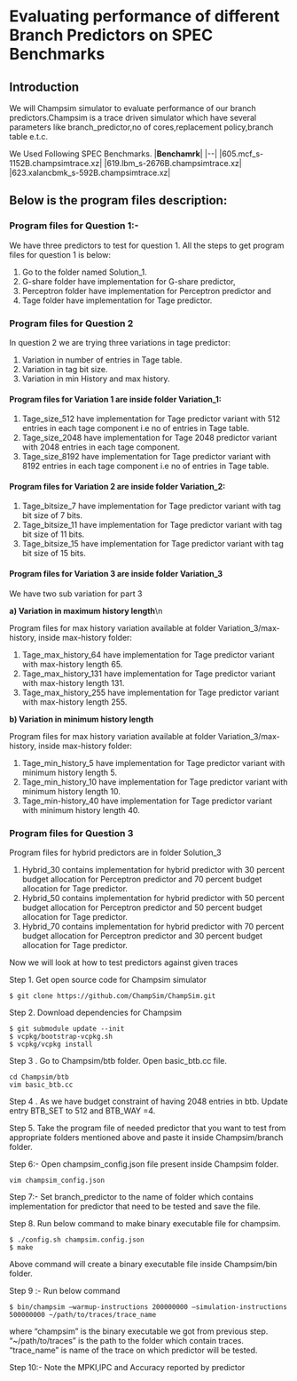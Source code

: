 # Evaluating performance of different Branch Predictors on SPEC Benchmarks

## Introduction
We will Champsim simulator to evaluate performance of our branch predictors.Champsim is a trace driven simulator which have several parameters like branch_predictor,no of cores,replacement policy,branch table e.t.c.


We Used Following SPEC Benchmarks.
|**Benchamrk**|
|--|
|605.mcf_s-1152B.champsimtrace.xz|
|619.lbm_s-2676B.champsimtrace.xz|
|623.xalancbmk_s-592B.champsimtrace.xz|

## Below is the program files description:

### Program files for Question 1:- ###
We have three predictors to test for question 1. All the steps to get program files for question 1 is below:
1. Go to the folder named Solution_1.
2. G-share folder have implementation for G-share predictor, 
3. Perceptron folder have implementation for Perceptron predictor and
4. Tage folder have implementation for Tage predictor.

### Program files for Question 2 ###
In question 2 we are trying three variations in tage predictor:
1. Variation in number of entries in Tage table.
2. Variation in tag bit size.
3. Variation in min History and max history.

#### Program files for Variation 1 are inside folder Variation_1: ####
1. Tage_size_512 have implementation for Tage predictor variant with 512 
entries in each tage component i.e no of entries in Tage table.
2. Tage_size_2048 have implementation for Tage 2048 predictor variant 
with 2048 entries in each tage component.
3. Tage_size_8192 have implementation for Tage predictor variant with 
8192 entries in each tage component i.e no of entries in Tage table.

#### Program files for Variation 2 are inside folder Variation_2: ####
1. Tage_bitsize_7 have implementation for Tage predictor variant with tag 
bit size of 7 bits.
2. Tage_bitsize_11 have implementation for Tage predictor variant with tag 
bit size of 11 bits.
3. Tage_bitsize_15 have implementation for Tage predictor variant with tag 
bit size of 15 bits.

#### Program files for Variation 3 are inside folder Variation_3 ####
We have two sub variation for part 3 

**a) Variation in maximum history length**\n

Program files for max history variation available at folder 
Variation_3/max-history, inside max-history folder: 
1. Tage_max_history_64 have implementation for Tage predictor variant 
with max-history length 65.
2. Tage_max_history_131 have implementation for Tage predictor 
variant with max-history length 131.
3. Tage_max_history_255 have implementation for Tage predictor 
variant with max-history length 255.

**b) Variation in minimum history length**

Program files for max history variation available at folder 
Variation_3/max-history, inside max-history folder: 
1. Tage_min_history_5 have implementation for Tage predictor variant 
with minimum history length 5.
2. Tage_min_history_10 have implementation for Tage predictor variant 
with minimum history length 10.
3. Tage_min-history_40 have implementation for Tage predictor variant 
with minimum history length 40.

### Program files for Question 3 ###
Program files for hybrid predictors are in folder Solution_3
1. Hybrid_30 contains implementation for hybrid predictor with 30 percent 
budget allocation for Perceptron predictor and 70 percent budget 
allocation for Tage predictor.
2. Hybrid_50 contains implementation for hybrid predictor with 50 percent 
budget allocation for Perceptron predictor and 50 percent budget 
allocation for Tage predictor.
3. Hybrid_70 contains implementation for hybrid predictor with 70 percent 
budget allocation for Perceptron predictor and 30 percent budget 
allocation for Tage predictor.



Now we will look at how to test predictors against given traces

Step 1. Get open source code for Champsim simulator 
```
$ git clone https://github.com/ChampSim/ChampSim.git

```
Step 2. Download dependencies for Champsim
```
$ git submodule update --init
$ vcpkg/bootstrap-vcpkg.sh
$ vcpkg/vcpkg install

```
Step 3 . Go to Champsim/btb folder. Open basic_btb.cc file.
```
cd Champsim/btb
vim basic_btb.cc

```

Step 4 . As we have budget constraint of having 2048 entries in btb. Update entry 
BTB_SET to 512 and BTB_WAY =4.

Step 5. Take the program file of needed predictor that you want to test from 
appropriate folders mentioned above and paste it inside Champsim/branch folder.

Step 6:- Open champsim_config.json file present inside Champsim folder.
```
vim champsim_config.json
```

Step 7:- Set branch_predictor to the name of folder which contains implementation 
for predictor that need to be tested and save the file.

Step 8. Run below command to make binary executable file for champsim.
```
$ ./config.sh champsim.config.json
$ make 

```
Above command will create a binary executable file inside Champsim/bin folder.

Step 9 :- Run below command 
``` 
$ bin/champsim –warmup-instructions 200000000 –simulation-instructions 
500000000 ~/path/to/traces/trace_name

```
where “champsim” is the binary executable we got from previous step.
“~/path/to/traces” is the path to the folder which contain traces.
“trace_name” is name of the trace on which predictor will be tested.

Step 10:- Note the MPKI,IPC and Accuracy reported by predictor


